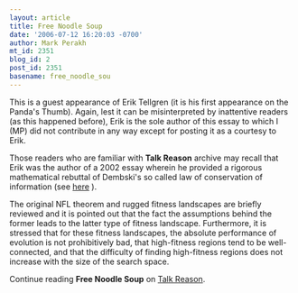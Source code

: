 ```yaml
---
layout: article
title: Free Noodle Soup
date: '2006-07-12 16:20:03 -0700'
author: Mark Perakh
mt_id: 2351
blog_id: 2
post_id: 2351
basename: free_noodle_sou
---
```

This is a guest appearance of Erik Tellgren (it is his first appearance on the Panda's Thumb).  Again, lest it can be misinterpreted by inattentive readers (as this happened before), Erik is the sole author of this essay to which I (MP) did not contribute in any way except for posting it as a courtesy to Erik.

Those readers who are familiar with **Talk Reason** archive may recall that Erik was the author of a 2002 essay wherein he provided a rigorous mathematical rebuttal of Dembski's so called law of conservation of information (see [here](http://www.talkreason.org/articles/dembski_LCI.pdf) ).

The original NFL theorem and rugged fitness landscapes are briefly reviewed and it is pointed out that the fact the assumptions behind the former leads to the latter type of fitness landscape. Furthermore, it is stressed that for these fitness landscapes, the absolute performance of evolution is not prohibitively bad, that high-fitness regions tend to be well-connected, and that the difficulty of finding high-fitness regions does not increase with the size of the search space.

Continue reading **Free Noodle Soup** on [Talk Reason](  http://www.talkreason.org/articles/nfl_gavrilets6.pdf).
